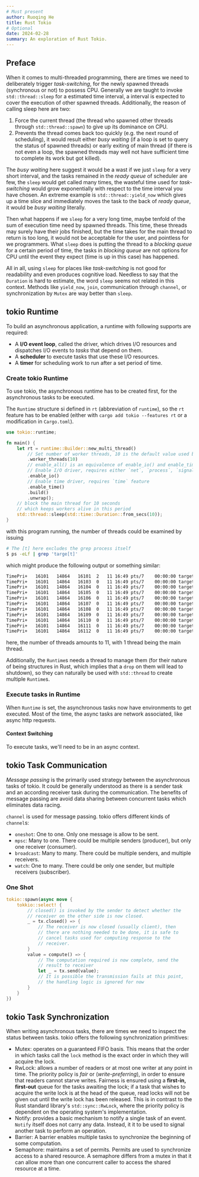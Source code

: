 ```yaml
---
# Must present
author: Ruoqing He
title: Rust Tokio
# Optional
date: 2024-02-28
summary: An exploration of Rust Tokio.
---
```


## Preface

When it comes to multi-threaded programming, there are times we need to deliberately trigger *task-switching*, for the newly spawned threads (synchronous or not) to possess CPU. Generally we are taught to invoke `std::thread::sleep` for a estimated time interval, a interval is expected to cover the execution of other spawned threads. Additionally, the reason of calling sleep here are two:

1. Force the current thread (the thread who spawned other threads through `std::thread::spawn`) to give up its dominance on CPU.
2. Prevents the thread comes back too quickly (e.g. the next round of scheduling), it would result either *busy waiting* (if a loop is set to query the status of spawned threads) or early exiting of main thread (if there is not even a loop, the spawned threads may well not have sufficient time to complete its work but got killed).

The *busy waiting* here suggest it would be a wast if we just `sleep` for a very short interval, and the tasks remained in the *ready queue* of scheduler are few, the `sleep` would get called many times, the wasteful time used for *task-switching* would grow exponentially with respect to the time interval you have chosen. An extreme example is `std::thread::yield_now` which gives up a time slice and immediately moves the task to the back of *ready queue*, it would be *busy waiting* literally.

Then what happens if we `sleep` for a very long time, maybe tenfold of the sum of execution time need by spawned threads. This time, these threads may surely have their jobs finished, but the time takes for the main thread to return is too long, it would not be acceptable for the user, and pointless for we programmers. What `sleep` does is putting the thread to a *blocking queue* for a certain period of time, the tasks in *blocking queue* are not options for CPU until the event they expect (time is up in this case) has happened.

All in all, using `sleep` for places like *task-switching* is not good for readability and even produces cognitive load. Needless to say that the `Duration` is hard to estimate, the word `sleep` seems not related in this context. Methods like `yield_now`, `join`, communication through `channel`, or synchronization by `Mutex` are way better than `sleep`.

## tokio Runtime

To build an asynchronous application, a runtime with following supports are required:
- A **I/O event loop**, called the driver, which drives I/O resources and dispatches I/O events to *tasks* that depend on them.
- A **scheduler** to execute tasks that use these I/O resources.
- A **timer** for scheduling work to run after a set period of time.

### Create tokio Runtime

To use tokio, the asynchronous runtime has to be created first, for the asynchronous tasks to be executed.

The `Runtime` structure si defined in `rt` (abbreviation of `runtime`), so the `rt` feature has to be enabled (either with `cargo add tokio --features rt` or a modification in `Cargo.toml`).

```rust
use tokio::runtime;

fn main() {
    let rt = runtime::Builder::new_multi_thread()
        // Set number of worker threads, 10 is the default value used by macro tokio::main
        .worker_threads(10)
        // enable_all() is an equivalence of enable_io() and enable_time()
        // Enable I/O driver, requires either `net`, `process`, `signal` feature
        .enable_io()
        // Enable time driver, requires `time` feature
        .enable_time()
        .build()
        .unwrap();
    // block the main thread for 10 seconds
    // which keeps workers alive in this period
    std::thread::sleep(std::time::Duration::from_secs(10));
}
```

with this program running, the number of threads could be examined by issuing

```bash
# The [t] here excludes the grep process itself
$ ps -eLf | grep 'targe[t]'
```

which might produce the following output or something similar:

```bash
TimePri+   16101   14864   16101  2   11 16:49 pts/7    00:00:00 target/debug/explore_tokio
TimePri+   16101   14864   16103  0   11 16:49 pts/7    00:00:00 target/debug/explore_tokio
TimePri+   16101   14864   16104  0   11 16:49 pts/7    00:00:00 target/debug/explore_tokio
TimePri+   16101   14864   16105  0   11 16:49 pts/7    00:00:00 target/debug/explore_tokio
TimePri+   16101   14864   16106  0   11 16:49 pts/7    00:00:00 target/debug/explore_tokio
TimePri+   16101   14864   16107  0   11 16:49 pts/7    00:00:00 target/debug/explore_tokio
TimePri+   16101   14864   16108  0   11 16:49 pts/7    00:00:00 target/debug/explore_tokio
TimePri+   16101   14864   16109  0   11 16:49 pts/7    00:00:00 target/debug/explore_tokio
TimePri+   16101   14864   16110  0   11 16:49 pts/7    00:00:00 target/debug/explore_tokio
TimePri+   16101   14864   16111  0   11 16:49 pts/7    00:00:00 target/debug/explore_tokio
TimePri+   16101   14864   16112  0   11 16:49 pts/7    00:00:00 target/debug/explore_tokio
```

here, the number of threads amounts to 11, with 1 thread being the main thread.

Additionally, the `Runtime`s needs a thread to manage them (for their nature of being structures in Rust, which implies that a `drop` on them will lead to shutdown), so they can naturally be used with `std::thread` to create multiple `Runtime`s.

### Execute tasks in Runtime

When `Runtime` is set, the asynchronous tasks now have environments to get executed. Most of the time, the async tasks are network associated, like async http requests.

#### Context Switching

To execute tasks, we'll need to be in an async context.

## tokio Task Communication

*Message passing* is the primarily used strategy between the asynchronous tasks of tokio. It could be generally understood as there is a sender task and an according receiver task during the communication. The benefits of message passing are avoid data sharing between concurrent tasks which eliminates data racing.

`channel` is used for message passing. tokio offers different kinds of `channel`s:

- `oneshot`: One to one. Only one message is allow to be sent.
- `mpsc`: Many to one. There could be multiple senders (producer), but only one receiver (consumer).
- `broadcast`: Many to many. There could be multiple senders, and multiple receivers.
- `watch`: One to many. There could be only one sender, but multiple receivers (subscriber).

### One Shot

```Rust
tokio::spawn(async move {
    tokkio::select! {
        // closed() is invoked by the sender to detect whether the
        // receiver on the other side is now closed.
        _ = tx.closed() => {
            // The receiver is now closed (usually client), then
            // there are nothing needed to be done, it is safe to 
            // cancel tasks used for computing response to the
            // receiver.
        }
        value = compute() => {
            // The computation required is now complete, send the
            // result to receiver
            let _ = tx.send(value);
            // It is possible the transmission fails at this point,
            // the handling logic is ignored for now
        }
    }
})
```

## tokio Task Synchronization

When writing asynchronous tasks, there are times we need to inspect the status between tasks. tokio offers the following synchronization primitives:

- Mutex: operates on a guaranteed FIFO basis. This means that the order in which tasks call the `lock` method is the exact order in which they will acquire the lock.
- RwLock: allows a number of readers or at most one writer at any point in time. The priority policy is *fair* or (*write-preferring*), in order to ensure that readers cannot starve writes. Fairness is ensured using a **first-in, first-out** queue for the tasks awaiting the lock; if a task that wishes to acquire the write lock is at the head of the queue, read locks will not be given out until the write lock has been released. This is in contrast to the Rust standard library's `std::sync::RwLock`, where the priority policy is dependent on the operating system's implementation.
- Notify: provides a basic mechanism to notify a single task of an event. `Notify` itself does not carry any data. Instead, it it to be used to signal another task to perform an operation.
- Barrier: A barrier enables multiple tasks to synchronize the beginning of some computation.
- Semaphore: maintains a set of permits. Permits are used to synchronize access to a shared resource. A semaphore differs from a mutex in that it can allow more than one concurrent caller to access the shared resource at a time.
